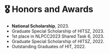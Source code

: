 # 🎖️ Honors and Awards
- **National Scholarship**, 2023.
- Graduate Special Scholarship of HITSZ, 2023.
- 1st place in NLPCC2023 Shared Task 6, 2023.
- Graduate Special Scholarship of HITSZ, 2022.
- Outstanding Graduates of HIT, 2022.